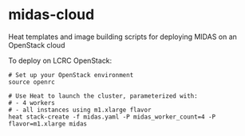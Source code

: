 # midas-cloud
Heat templates and image building scripts for deploying MIDAS on an OpenStack cloud

To deploy on LCRC OpenStack:

    # Set up your OpenStack environment
    source openrc

    # Use Heat to launch the cluster, parameterized with:
    # - 4 workers
    # - all instances using m1.xlarge flavor
    heat stack-create -f midas.yaml -P midas_worker_count=4 -P flavor=m1.xlarge midas
